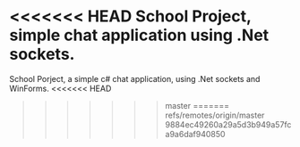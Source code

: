 <<<<<<< HEAD
School Project, simple chat application using .Net sockets.
=======
School Porject, a simple c# chat application, using .Net sockets and WinForms.
<<<<<<< HEAD
>>>>>>> master
=======
>>>>>>> refs/remotes/origin/master
>>>>>>> 9884ec49260a29a5d3b949a57fca9a6daf940850
